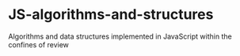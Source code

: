 # JS-algorithms-and-structures
Algorithms and data structures implemented in JavaScript within the confines of review
